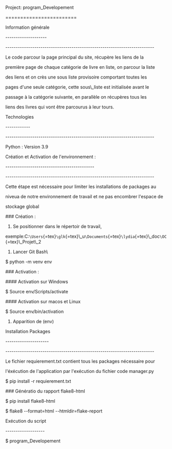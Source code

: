 ﻿Project: program\_Developement

\========================

Information générale

\--------------------

\------------------------------------------------------------------------

Le code parcour la page principal du site, récupère les liens de la

première page de chaque catégorie de livre en liste, on parcour la liste

des liens et on crès une sous liste provisoire comportant toutes les

pages d'une seule catégorie, cette sous\\_liste est initialisée avant le

passage à la catégorie suivante, en parallèle on récupères tous les

liens des livres qui vont être parcourus à leur tours.

Technologies

\------------

\------------------------------------------------------------------------

Python : Version 3.9

Création et Activation de l'environnement :

\-------------------------------------------

\------------------------------------------------------------------------

Cette étape est nécessaire pour limiter les installations de packages au

niveua de notre environnement de travail et ne pas encombrer l'espace de

stockage global

\### Création :

1. Se positionner dans le répertoir de travail,

exemple:C:`\Users`{=tex}`\glk`{=tex}\\_u`\Documents`{=tex}`\lydia`{=tex}\\_doc`\OC`{=tex}\\_Projet\\_2

1. Lancer Git Bash\

\$ python -m venv env

\### Activation :

\#### Activation sur Windows

\$ Source env/Scripts/activate

\#### Activation sur macos et Linux

\$ Source env/bin/activation

1. Apparition de (env)

Installation Packages

\---------------------

\------------------------------------------------------------------------

Le fichier requierement.txt contient tous les packages nécessaire pour

l'éxécution de l'application par l'exécution du fichier code manager.py

\$ pip install -r requierement.txt

\### Génératio du rapport flake8-html

\$ pip install flake8-html

\$ flake8 --format=html --htmldir=flake-report


Exécution du script

\-------------------

\$ program\_Developement
